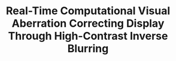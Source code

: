 ---
title: Real-Time Computational Visual Aberration Correcting Display Through High-Contrast Inverse Blurring
authors: Dhruv Ramu, Akhilesh Balaji, Pratha Pratim Das, et al.
journal: arXiv
year: 2025
doi: 10.48550/arXiv.2501.01450
pdf: Live_Vision_Correcting_Display_for_Refractive_Visual_Aberrations.pdf
tags:
  - Computational Imaging
  - Accessibility
  - Vision Science
summary: We present a novel display system that leverages high-contrast inverse blurring to correct for users' visual aberrations in real time, offering a low-cost, software-based solution to improve accessibility and visual clarity for individuals with refractive errors.
--- 